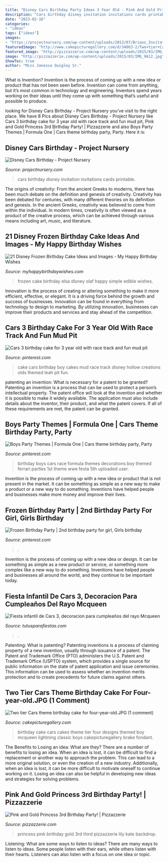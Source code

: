 ```yaml
---
title: "Disney Cars Birthday Party Ideas 3 Year Old - Pink And Gold Princess 3rd Birthday Party!"
description: "Cars birthday disney invitation invitations cards printable"
date: "2023-02-16"
categories:
- "ideas"
tags: ["ideas"]
images:
- "https://projectnursery.com/wp-content/uploads/2013/07/Brians_Invitation1-1024x731.jpg"
featuredImage: "http://www.cakepicturegallery.com/d/34063-2/Two+tier+Cars+theme+birthday+cake+for+four-year-old.JPG"
featured_image: "http://pizzazzerie.com/wp-content/uploads/2015/03/IMG_9612.jpg"
image: "http://pizzazzerie.com/wp-content/uploads/2015/03/IMG_9612.jpg"
ShowToc: true
author: "Miss Janessa Quigley Sr."
---
```



What is Invention?
Invention is the process of coming up with a new idea or product that has not been seen before. Invention can come from anything, but it’s most common in technology and engineering. Inventors spend years working on their ideas until they come up with something that’s useful and possible to produce.

	

		
looking for Disney Cars Birthday - Project Nursery you've visit to the right place. We have 8 Pics about Disney Cars Birthday - Project Nursery like Cars 3 birthday cake for 3 year old with race track and fun mud pit, Pink and Gold Princess 3rd Birthday Party! | Pizzazzerie and also Boys Party Themes | Formula One | Cars theme birthday party, Party. Here it is:
		
    
## Disney Cars Birthday - Project Nursery

<img loading=lazy src="https://projectnursery.com/wp-content/uploads/2013/07/Brians_Invitation1-1024x731.jpg" onerror="this.onerror=null;this.src='https://tse3.mm.bing.net/th?id=OIP.kOqwi9VDmxZeL6PEIhKEbQHaFS&amp;pid=15.1';" alt="Disney Cars Birthday - Project Nursery">

_Source: projectnursery.com_

>cars birthday disney invitation invitations cards printable. 

	

The origins of creativity: From the ancient Greeks to moderns, there has been much debate on the definition and genesis of creativity.
Creativity has been debated for centuries, with many different theories on its definition and genesis. In the ancient Greeks, creativity was believed to come from within the individual. In modern times, creativity is often viewed as a product of the creative process, which can be achieved through various means including art, music, and literature.

    
## 21 Disney Frozen Birthday Cake Ideas And Images - My Happy Birthday Wishes

<img loading=lazy src="https://www.myhappybirthdaywishes.com/wp-content/uploads/2016/01/olaf-looking-at-elsa-frozen-birthday-cake.jpg" onerror="this.onerror=null;this.src='https://tse4.mm.bing.net/th?id=OIP.1A4rHtUKYbbNJTCoQS58PgHaLF&amp;pid=15.1';" alt="21 Disney Frozen Birthday Cake Ideas and Images - My Happy Birthday Wishes">

_Source: myhappybirthdaywishes.com_

>frozen cake birthday elsa disney olaf happy simple edible wishes. 

	

Innovation is the process of creating or altering something to make it more efficient, effective, or elegant. It is a driving force behind the growth and success of businesses. Innovation can be found in everything from technology to design to marketing. By utilizing innovation, businesses can improve their products and services and stay ahead of the competition.

    
## Cars 3 Birthday Cake For 3 Year Old With Race Track And Fun Mud Pit

<img loading=lazy src="https://i.pinimg.com/originals/61/97/b7/6197b7c57422f5f541da5742f2fc3da8.jpg" onerror="this.onerror=null;this.src='https://tse2.mm.bing.net/th?id=OIP.WErVTYqSsNZrQBbMNH22LgHaNL&amp;pid=15.1';" alt="Cars 3 birthday cake for 3 year old with race track and fun mud pit">

_Source: pinterest.com_

>cake cars birthday boy cakes mud race track disney hollow creations olds themed leah pit fun. 

	

patenting an invention: What is necessary for a patent to be granted?
Patenting an invention is a process that can be used to protect a person’s intellectual property. The patent office will look at the invention and whether it is possible to make it widely available. The application must also include details about the inventor, their product, and what the patent covers. If all of these requirements are met, the patent can be granted.

    
## Boys Party Themes | Formula One | Cars Theme Birthday Party, Party

<img loading=lazy src="https://i.pinimg.com/originals/83/ab/ba/83abbae94a7c7b9dd2185a2d77973c60.jpg" onerror="this.onerror=null;this.src='https://tse1.mm.bing.net/th?id=OIP.hRd5P30qR_y53RjH_weBZgHaLH&amp;pid=15.1';" alt="Boys Party Themes | Formula One | Cars theme birthday party, Party">

_Source: pinterest.com_

>birthday boys cars race formula themes decorations boy themed ferrari parties 1st theme wwe festa 5th uploaded user. 

	

Invention is the process of coming up with a new idea or product that is not present in the market. It can be something as simple as a new way to make a product or a new way to do something. Inventions have helped people and businesses make more money and improve their lives.

    
## Frozen Birthday Party | 2nd Birthday Party For Girl, Girls Birthday

<img loading=lazy src="https://i.pinimg.com/736x/70/47/71/704771775fb663b0c54ce068e31b0d79.jpg" onerror="this.onerror=null;this.src='https://tse3.mm.bing.net/th?id=OIP.mouMeu2IEoFeHLfJ-g8QogHaJ3&amp;pid=15.1';" alt="Frozen Birthday Party | 2nd birthday party for girl, Girls birthday">

_Source: pinterest.com_

>. 

	

Invention is the process of coming up with a new idea or design. It can be something as simple as a new product or service, or something more complex like a new way to do something. Inventions have helped people and businesses all around the world, and they continue to be important today.

    
## Fiesta Infantil De Cars 3, Decoracion Para Cumpleaños Del Rayo Mcqueen

<img loading=lazy src="https://tutusparafiestas.com/wp-content/uploads/2017/06/fiesta-infantil-de-cars-3-26.jpg" onerror="this.onerror=null;this.src='https://tse4.mm.bing.net/th?id=OIP._frUuXAChlrx2x5SKka41QHaJ3&amp;pid=15.1';" alt="Fiesta infantil de Cars 3, decoracion para cumpleaños del rayo Mcqueen">

_Source: tutusparafiestas.com_

>. 

	

Patenting: What is patenting?
Patenting inventions is a process of claiming property of a new invention, usually through issuance of a patent. The Patent and Trademark Office (PTO) administers the U.S. Patent and Trademark Office (USPTO) system, which provides a single source for public information on the state of patent application and issue ceremonies. This information can be used to assess whether an invention merits protection and to create precedents for future claims against others.

    
## Two Tier Cars Theme Birthday Cake For Four-year-old.JPG (1 Comment)

<img loading=lazy src="http://www.cakepicturegallery.com/d/34063-2/Two+tier+Cars+theme+birthday+cake+for+four-year-old.JPG" onerror="this.onerror=null;this.src='https://tse1.mm.bing.net/th?id=OIP.9pzikMBKM1Fc2dp0ASW4LwHaMA&amp;pid=15.1';" alt="Two tier Cars theme birthday cake for four-year-old.JPG (1 comment)">

_Source: cakepicturegallery.com_

>birthday cake cars cakes theme tier four designs themed boy mcqueen lightning classic boys cakepicturegallery brake fondant. 

	

The Benefits to Losing an idea: What are they?
There are a number of benefits to losing an idea. When an idea is lost, it can be difficult to find a replacement or another way to approach the problem. This can lead to a more original solution, or even the creation of a new industry. Additionally, when an idea is lost, it can be more difficult to motivate oneself to continue working on it. Losing an idea can also be helpful in developing new ideas and strategies for solving problems.

    
## Pink And Gold Princess 3rd Birthday Party! | Pizzazzerie

<img loading=lazy src="http://pizzazzerie.com/wp-content/uploads/2015/03/IMG_9612.jpg" onerror="this.onerror=null;this.src='https://tse1.mm.bing.net/th?id=OIP.rBtV8EqQqP6cAZc_P3VYwAHaE8&amp;pid=15.1';" alt="Pink and Gold Princess 3rd Birthday Party! | Pizzazzerie">

_Source: pizzazzerie.com_

>princess pink birthday gold 3rd third pizzazzerie lily kate backdrop. 

	

Listening: What are some ways to listen to ideas?
There are many ways to listen to ideas. Some people listen with their ears, while others listen with their hearts. Listeners can also listen with a focus on one idea or topic.

